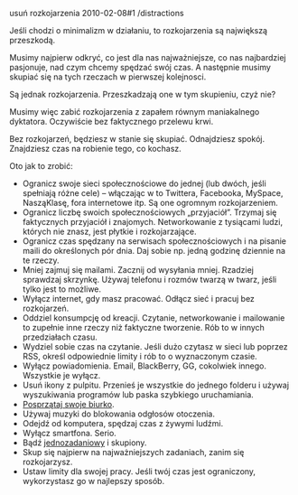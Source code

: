 usuń rozkojarzenia
2010-02-08#1
/distractions

Jeśli chodzi o minimalizm w działaniu, to rozkojarzenia są największą przeszkodą.

Musimy najpierw odkryć, co jest dla nas najważniejsze, co nas najbardziej pasjonuje, nad czym chcemy spędzać swój czas. A następnie musimy skupiać się na tych rzeczach w pierwszej kolejnosci.

Są jednak rozkojarzenia. Przeszkadzają one w tym skupieniu, czyż nie?

Musimy więc zabić rozkojarzenia z zapałem równym maniakalnego dyktatora. Oczywiście bez faktycznego przelewu krwi.

Bez rozkojarzeń, będziesz w stanie się skupiać. Odnajdziesz spokój. Znajdziesz czas na robienie tego, co kochasz.

Oto jak to zrobić:

* Ogranicz swoje sieci społecznościowe do jednej (lub dwóch, jeśli spełniają różne cele) &#8211; włączając w to Twittera, Facebooka, MySpace, NasząKlasę, fora internetowe itp. Są one ogromnym rozkojarzeniem.
* Ogranicz liczbę swoich społecznościowych &#8222;przyjaciół&#8221;. Trzymaj się faktycznych przyjaciół i znajomych. Networkowanie z tysiącami ludzi, których nie znasz, jest płytkie i rozkojarzające.
* Ogranicz czas spędzany na serwisach społecznościowych i na pisanie maili do określonych pór dnia. Daj sobie np. jedną godzinę dziennie na te rzeczy.
* Mniej zajmuj się mailami. Zacznij od wysyłania mniej. Rzadziej sprawdzaj skrzynkę. Używaj telefonu i rozmów twarzą w twarz, jeśli tylko jest to możliwe.
* Wyłącz internet, gdy masz pracować. Odłącz sieć i pracuj bez rozkojarzeń.
* Oddziel konsumpcję od kreacji. Czytanie, networkowanie i mailowanie to zupełnie inne rzeczy niż faktyczne tworzenie. Rób to w innych przedziałach czasu.
* Wydziel sobie czas na czytanie. Jeśli dużo czytasz w sieci lub poprzez RSS, określ odpowiednie limity i rób to o wyznaczonym czasie.
* Wyłącz powiadomienia. Email, BlackBerry, GG, cokolwiek innego. Wszystkie je wyłącz.
* Usuń ikony z pulpitu. Przenieś je wszystkie do jednego folderu i używaj wyszukiwania programów lub paska szybkiego uruchamiania.
* [Posprzątaj swoje biurko](http://zenhabits.net/2007/01/steps-to-permanently-clear-desk/).
* Używaj muzyki do blokowania odgłosów otoczenia.
* Odejdź od komputera, spędzaj czas z żywymi ludźmi.
* Wyłącz smartfona. Serio.
* Bądź [jednozadaniowy](http://zenhabits.net/2007/02/how-not-to-multitask-work-simpler-and/) i skupiony.
* Skup się najpierw na najważniejszych zadaniach, zanim się rozkojarzysz.
* Ustaw limity dla swojej pracy. Jeśli twój czas jest ograniczony, wykorzystasz go w najlepszy sposób.
